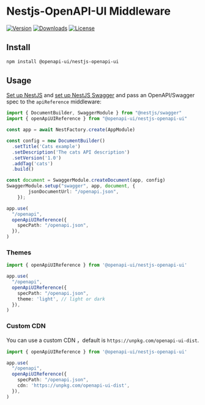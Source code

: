 # Nestjs-OpenAPI-UI Middleware

[![Version](https://img.shields.io/npm/v/%40openapi-ui/nestjs-openapi-ui)](https://www.npmjs.com/package/@openapi-ui/nestjs-openapi-ui)
[![Downloads](https://img.shields.io/npm/dm/%40openapi-ui/nestjs-openapi-ui)](https://www.npmjs.com/package/@openapi-ui/nestjs-openapi-ui)
[![License](https://img.shields.io/npm/l/%40openapi-ui/nestjs-openapi-ui)](https://www.npmjs.com/package/@openapi-ui/nestjs-openapi-ui)

## Install

```bash
npm install @openapi-ui/nestjs-openapi-ui
```

## Usage

[Set up NestJS](https://docs.nestjs.com/first-steps) and [set up NestJS Swagger](https://docs.nestjs.com/openapi/introduction) and pass an OpenAPI/Swagger spec to the `apiReference` middleware:

```ts
import { DocumentBuilder, SwaggerModule } from "@nestjs/swagger"
import { openApiUIReference } from "@openapi-ui/nestjs-openapi-ui"

const app = await NestFactory.create(AppModule)

const config = new DocumentBuilder()
  .setTitle('Cats example')
  .setDescription('The cats API description')
  .setVersion('1.0')
  .addTag('cats')
  .build()

const document = SwaggerModule.createDocument(app, config)
SwaggerModule.setup("swagger", app, document, {
		jsonDocumentUrl: "/openapi.json",
	});

app.use(
  "/openapi",
  openApiUIReference({
    specPath: "/openapi.json",
  }),
)
```

### Themes

```ts
import { openApiUIReference } from '@openapi-ui/nestjs-openapi-ui'

app.use(
  "/openapi",
  openApiUIReference({
    specPath: "/openapi.json",
    theme: 'light', // light or dark
  }),
)
```

### Custom CDN

You can use a custom CDN ，default is `https://unpkg.com/openapi-ui-dist`.

```ts
import { openApiUIReference } from '@openapi-ui/nestjs-openapi-ui'

app.use(
  "/openapi",
  openApiUIReference({
    specPath: "/openapi.json",
    cdn: 'https://unpkg.com/openapi-ui-dist',
  }),
)
```
